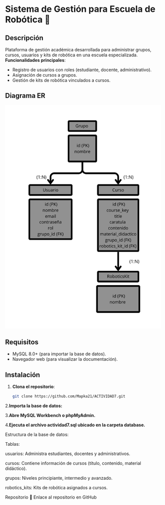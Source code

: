 # Sistema de Gestión para Escuela de Robótica 🚀

## Descripción  
Plataforma de gestión académica desarrollada para administrar grupos, cursos, usuarios y kits de robótica en una escuela especializada.  
**Funcionalidades principales**:  
- Registro de usuarios con roles (estudiante, docente, administrativo).  
- Asignación de cursos a grupos.  
- Gestión de kits de robótica vinculados a cursos.  

## Diagrama ER  
![Diagrama Entidad-Relación](Grupo.png)  

## Requisitos  
- MySQL 8.0+ (para importar la base de datos).  
- Navegador web (para visualizar la documentación).  

## Instalación  
1. **Clona el repositorio**:  
   ```bash
   git clone https://github.com/Mapka21/ACTIVIDAD7.git
2.**Importa la base de datos:**

3.**Abre MySQL Workbench o phpMyAdmin.**

4.**Ejecuta el archivo actividad7.sql ubicado en la carpeta database.**

Estructura de la base de datos:

Tablas:

usuarios: Administra estudiantes, docentes y administrativos.

cursos: Contiene información de cursos (título, contenido, material didáctico).

grupos: Niveles principiante, intermedio y avanzado.

robotics_kits: Kits de robótica asignados a cursos.

Repositorio
🔗 Enlace al repositorio en GitHub
